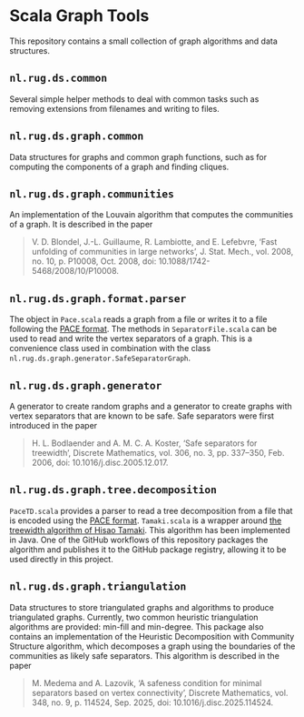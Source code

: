 # Scala Graph Tools

This repository contains a small collection of graph algorithms and data structures.

## `nl.rug.ds.common`

Several simple helper methods to deal with common tasks such as removing extensions from filenames and writing to files.

## `nl.rug.ds.graph.common`

Data structures for graphs and common graph functions, such as for computing the components of a graph and finding cliques.

## `nl.rug.ds.graph.communities`

An implementation of the Louvain algorithm that computes the communities of a graph. It is described in the paper

>V. D. Blondel, J.-L. Guillaume, R. Lambiotte, and E. Lefebvre, ‘Fast unfolding of communities in large networks’, J. Stat. Mech., vol. 2008, no. 10, p. P10008, Oct. 2008, doi: 10.1088/1742-5468/2008/10/P10008.

## `nl.rug.ds.graph.format.parser`

The object in `Pace.scala` reads a graph from a file or writes it to a file following the [PACE format](https://github.com/PACE-challenge/Treewidth?tab=readme-ov-file#input-format). The methods in `SeparatorFile.scala` can be used to read and write the vertex separators of a graph. This is a convenience class used in combination with the class `nl.rug.ds.graph.generator.SafeSeparatorGraph`.

## `nl.rug.ds.graph.generator`

A generator to create random graphs and a generator to create graphs with vertex separators that are known to be safe. Safe separators were first introduced in the paper

> H. L. Bodlaender and A. M. C. A. Koster, ‘Safe separators for treewidth’, Discrete Mathematics, vol. 306, no. 3, pp. 337–350, Feb. 2006, doi: 10.1016/j.disc.2005.12.017.

## `nl.rug.ds.graph.tree.decomposition`

`PaceTD.scala` provides a parser to read a tree decomposition from a file that is encoded using the [PACE format](https://github.com/PACE-challenge/Treewidth?tab=readme-ov-file#output-format). `Tamaki.scala` is a wrapper around [the treewidth algorithm of Hisao Tamaki](https://github.com/twalgor/tw). This algorithm has been implemented in Java. One of the GitHub workflows of this repository packages the algorithm and publishes it to the GitHub package registry, allowing it to be used directly in this project.

## `nl.rug.ds.graph.triangulation`

Data structures to store triangulated graphs and algorithms to produce triangulated graphs. Currently, two common heuristic triangulation algorithms are provided: min-fill and min-degree. This package also contains an implementation of the Heuristic Decomposition with Community Structure algorithm, which decomposes a graph using the boundaries of the communities as likely safe separators. This algorithm is described in the paper 

> M. Medema and A. Lazovik, ‘A safeness condition for minimal separators based on vertex connectivity’, Discrete Mathematics, vol. 348, no. 9, p. 114524, Sep. 2025, doi: 10.1016/j.disc.2025.114524.
